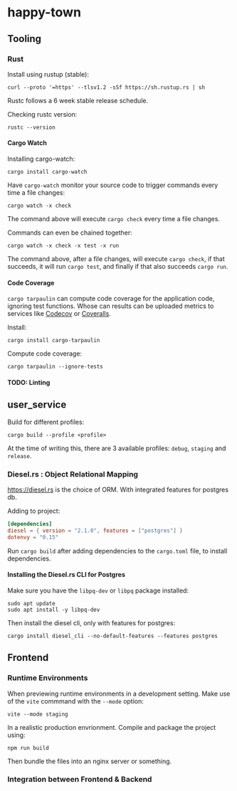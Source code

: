 # happy-town

## Tooling

### Rust

Install using rustup (stable):
```shell
curl --proto '=https' --tlsv1.2 -sSf https://sh.rustup.rs | sh
```

Rustc follows a 6 week stable release schedule.

Checking rustc version:
```shell
rustc --version
```

#### Cargo Watch

Installing cargo-watch:
```shell
cargo install cargo-watch
```

Have `cargo-watch` monitor your source code to trigger commands every time a file changes:
```shell
cargo watch -x check
```

The command above will execute `cargo check` every time a file changes.

Commands can even be chained together:
```shell
cargo watch -x check -x test -x run
```

The command above, after a file changes, will execute `cargo check`, if that succeeds, it will run `cargo test`,
and finally if that also succeeds `cargo run`.

#### Code Coverage

`cargo tarpaulin` can compute code coverage for the application code, ignoring test functions.
Whose can results can be uploaded metrics to services like [Codecov](https://codecov.io/) or [Coveralls](https://coveralls.io/).

Install:
```shell
cargo install cargo-tarpaulin
```

Compute code coverage:
```shell
cargo tarpaulin --ignore-tests
```

#### TODO: Linting

## user_service

Build for different profiles:

```
cargo build --profile <profile>
```

At the time of writing this, there are 3 available profiles: `debug`, `staging` and `release`.

### Diesel.rs : Object Relational Mapping

https://diesel.rs is the choice of ORM. With integrated features for postgres db.

Adding to project:
```toml
[dependencies]
diesel = { version = "2.1.0", features = ["postgres"] }
dotenvy = "0.15"
```

Run `cargo build` after adding dependencies to the `cargo.toml` file, to install dependencies.

#### Installing the Diesel.rs CLI for Postgres

Make sure you have the `libpq-dev` or `libpq` package installed:
```shell
sudo apt update
sudo apt install -y libpq-dev
```

Then install the diesel cli, only with features for postgres:
```shell
cargo install diesel_cli --no-default-features --features postgres
```

## Frontend

### Runtime Environments

When previewing runtime environments in a development setting. Make use of the `vite` commmand with the `--mode` option:
```
vite --mode staging
```
In a realistic production envrionment. Compile and package the project using:
```
npm run build
```
Then bundle the files into an nginx server or something.

### Integration between Frontend & Backend
